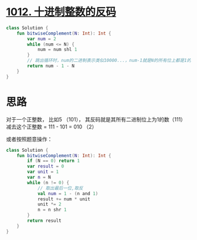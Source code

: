 # [1012. 十进制整数的反码](https://leetcode-cn.com/problems/complement-of-base-10-integer/)

```kotlin
class Solution {
    fun bitwiseComplement(N: Int): Int {
        var num = 2
        while (num <= N) {
            num = num shl 1
        }
        // 跳出循环时，num的二进制表示类似10000...，num-1就是N的所有位上都是1的数
        return num - 1 - N
    }
}
```

# 思路

对于一个正整数， 比如5 （101）， 其反码就是其所有二进制位上为1的数（111）减去这个正整数 = 111 - 101 = 010 （2）

或者按照题意操作：

```kotlin
class Solution {
    fun bitwiseComplement(N: Int): Int {
        if (N == 0) return 1
        var result = 0
        var unit = 1
        var n = N
        while (n != 0) {
            // 取出最后一位,取反
            val num = 1 - (n and 1)
            result += num * unit
            unit *= 2
            n = n shr 1
        }
        return result
    }
}
```

